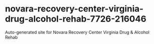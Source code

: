 # novara-recovery-center-virginia-drug-alcohol-rehab-7726-216046
Auto-generated site for Novara Recovery Center Virginia Drug &amp; Alcohol Rehab
